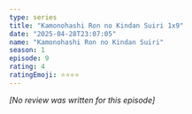 ```yaml
---
type: series
title: "Kamonohashi Ron no Kindan Suiri 1x9"
date: "2025-04-28T23:07:05"
name: "Kamonohashi Ron no Kindan Suiri"
season: 1
episode: 9
rating: 4
ratingEmoji: ⭐️⭐️⭐️⭐️
---
```


*[No review was written for this episode]*
